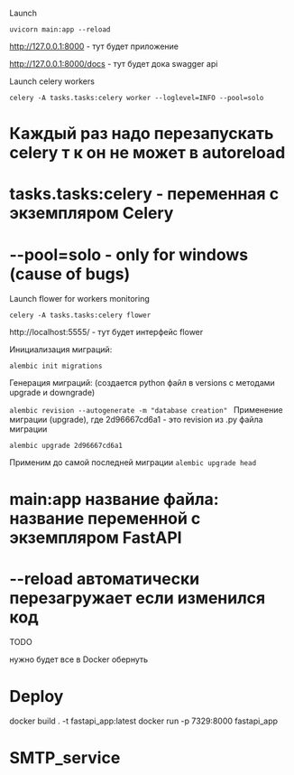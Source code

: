 

Launch

`uvicorn main:app --reload`


http://127.0.0.1:8000 - тут будет приложение

http://127.0.0.1:8000/docs - тут будет дока swagger api


Launch celery workers

`celery -A tasks.tasks:celery worker --loglevel=INFO --pool=solo`

# Каждый раз надо перезапускать celery т к он не может в autoreload
# tasks.tasks:celery - переменная с экземпляром Celery
# --pool=solo - only for windows (cause of bugs)


Launch flower for workers monitoring

`celery -A tasks.tasks:celery flower`

http://localhost:5555/ - тут будет интерфейс flower


Инициализация миграций:

`alembic init migrations`


Генерация миграций: (создается python файл в versions с методами upgrade и downgrade)

`alembic revision --autogenerate -m "database creation"
`
Применение миграции (upgrade), где 2d96667cd6a1 - это revision из .py файла миграции

`alembic upgrade 2d96667cd6a1
`


Применим до самой последней миграции
`alembic upgrade head
`


# main:app название файла: название переменной с экземпляром FastAPI
# --reload автоматически перезагружает если изменился код


TODO

нужно будет все в Docker обернуть


# Deploy


docker build . -t fastapi_app:latest
docker run -p 7329:8000 fastapi_app

# SMTP_service